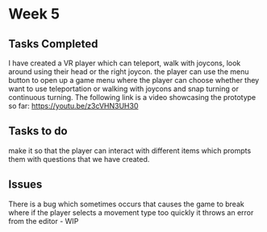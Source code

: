 # Week 5
## Tasks Completed
I have created a VR player which can teleport, walk with joycons, look around using their head or the right joycon. the player can use the menu button to open up a game menu where the player can choose whether they want to use teleportation or walking with joycons
and snap turning or continuous turning. The following link is a video showcasing the prototype so far: https://youtu.be/z3cVHN3UH30
## Tasks to do
make it so that the player can interact with different items which prompts them with questions that we have created.
## Issues
There is a bug which sometimes occurs that causes the game to break where if the player selects a movement type too quickly it throws an error from the editor - WIP

